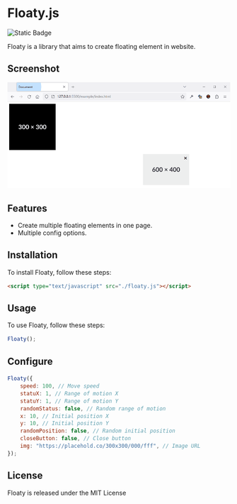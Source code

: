 # Floaty.js

![Static Badge](https://img.shields.io/badge/Build_With_JavaScript-%23000000?logo=javascript)

Floaty is a library that aims to create floating element in website.

## Screenshot

![screenshot](./docs/screenshot.gif)

## Features

-   Create multiple floating elements in one page.
-   Multiple config options.

## Installation

To install Floaty, follow these steps:

```html
<script type="text/javascript" src="./floaty.js"></script>
```

## Usage

To use Floaty, follow these steps:

```javascript
Floaty();
```

## Configure

```javascript
Floaty({
    speed: 100, // Move speed
    statuX: 1, // Range of motion X
    statuY: 1, // Range of motion Y
    randomStatus: false, // Random range of motion
    x: 10, // Initial position X
    y: 10, // Initial position Y
    randomPosition: false, // Random initial position
    closeButton: false, // Close button
    img: "https://placehold.co/300x300/000/fff", // Image URL
});
```

## License

Floaty is released under the MIT License
